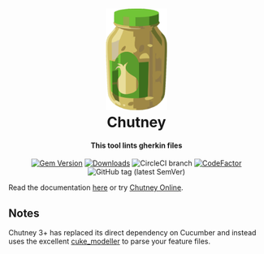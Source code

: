 <h1 align="center">
  <img src="https://raw.githubusercontent.com/BillyRuffian/chutney/master/img/chutney.svg?sanitize=true" alt="Chutney" height="200">
  <br>
  Chutney
  <br>
</h1>

<h4 align="center">
  This tool lints gherkin files
</h4>

<div align="center">

  [![Gem Version](https://badge.fury.io/rb/chutney.svg)](https://badge.fury.io/rb/chutney)
  [![Downloads](https://img.shields.io/gem/dt/chutney)](https://rubygems.org/gems/chutney)
  ![CircleCI branch](https://img.shields.io/circleci/project/github/BillyRuffian/chutney/master.svg?style=flat-square)
  [![CodeFactor](https://www.codefactor.io/repository/github/billyruffian/chutney/badge?style=flat-square)](https://www.codefactor.io/repository/github/billyruffian/chutney)
  ![GitHub tag (latest SemVer)](https://img.shields.io/github/tag/BillyRuffian/chutney.svg?style=flat-square)

</div>

Read the documentation [here](https://billyruffian.github.io/chutney/) or try [Chutney Online](https://chutney.billy-ruffian.co.uk).

## Notes

Chutney 3+ has replaced its direct dependency on Cucumber and instead uses the excellent [cuke_modeller](https://github.com/enkessler/cuke_modeler) to parse your feature files. 
